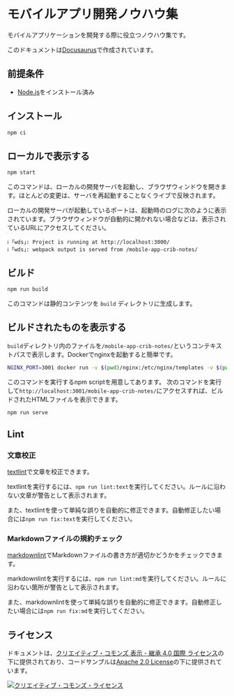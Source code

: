 # モバイルアプリ開発ノウハウ集

モバイルアプリケーションを開発する際に役立つノウハウ集です。

このドキュメントは[Docusaurus](https://v2.docusaurus.io/)で作成されています。

## 前提条件

- [Node.js](https://nodejs.org/ja/)をインストール済み

## インストール

```bash
npm ci
```

## ローカルで表示する

```bash
npm start
```

このコマンドは、ローカルの開発サーバを起動し、ブラウザウィンドウを開きます。ほとんどの変更は、サーバを再起動することなくライブで反映されます。

ローカルの開発サーバが起動しているポートは、起動時のログに次のように表示されています。ブラウザウィンドウが自動的に開かれない場合などは、表示されているURLにアクセスしてください。

```console
ℹ ｢wds｣: Project is running at http://localhost:3000/
ℹ ｢wds｣: webpack output is served from /mobile-app-crib-notes/
```

## ビルド

```bash
npm run build
```

このコマンドは静的コンテンツを `build` ディレクトリに生成します。

## ビルドされたものを表示する

`build`ディレクトリ内のファイルを`/mobile-app-crib-notes/`というコンテキストパスで表示します。Dockerでnginxを起動すると簡単です。

```bash
NGINX_PORT=3001 docker run -v $(pwd)/nginx:/etc/nginx/templates -v $(pwd)/build:/usr/share/nginx/html/mobile-app-crib-notes/ --rm -e NGINX_PORT -p 3001:3001 nginx
```

このコマンドを実行するnpm scriptを用意してあります。
次のコマンドを実行して`http://localhost:3001/mobile-app-crib-notes/`にアクセスすれば、ビルドされたHTMLファイルを表示できます。

```bash
npm run serve
```

## Lint

### 文章校正

[textlint](https://github.com/textlint/textlint)で文章を校正できます。

textlintを実行するには、`npm run lint:text`を実行してください。ルールに沿わない文章が警告として表示されます。

また、textlintを使って単純な誤りを自動的に修正できます。自動修正したい場合には`npm run fix:text`を実行してください。

### Markdownファイルの規約チェック

[markdownlint](https://github.com/DavidAnson/markdownlint)でMarkdownファイルの書き方が適切かどうかをチェックできます。

markdownlintを実行するには、`npm run lint:md`を実行してください。ルールに沿わない箇所が警告として表示されます。

また、markdownlintを使って単純な誤りを自動的に修正できます。自動修正したい場合には`npm run fix:md`を実行してください。

<!-- textlint-disable -->

## ライセンス

ドキュメントは、<a rel="license" href="http://creativecommons.org/licenses/by-sa/4.0/">クリエイティブ・コモンズ 表示 - 継承 4.0 国際 ライセンス</a>の下に提供されており、コードサンプルは<a rel="license" href="https://www.apache.org/licenses/LICENSE-2.0">Apache 2.0 License</a>の下に提供されています。

<a rel="license" href="http://creativecommons.org/licenses/by-sa/4.0/">
  <img alt="クリエイティブ・コモンズ・ライセンス" style="border-width:0" src="https://i.creativecommons.org/l/by-sa/4.0/88x31.png" /> </a>

<!-- textlint-enable -->
